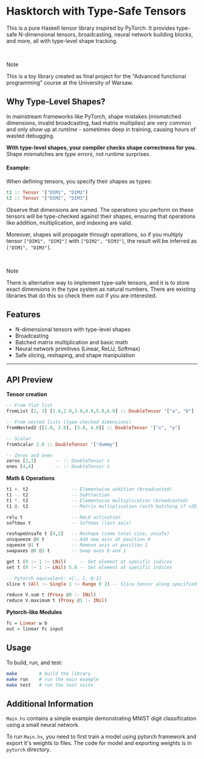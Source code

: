 # Hasktorch with Type-Safe Tensors

This is a pure Haskell tensor library inspired by PyTorch. It provides type-safe N-dimensional tensors, broadcasting, neural network building blocks, and more, all with type-level shape tracking.

<br>

> [!NOTE]
> This is a toy library created as final project for the "Advanced functional programming" course at the University of Warsaw.

## Why Type-Level Shapes?

In mainstream frameworks like PyTorch, shape mistakes (mismatched dimensions, invalid broadcasting, bad matrix multiplies) are very common and only show up at _runtime_ - sometimes deep in training, causing hours of wasted debugging.

**With type-level shapes, your compiler checks shape correctness for you.**  
Shape mismatches are _type errors_, not runtime surprises.

#### Example:

When defining tensors, you specify their shapes as types:

```haskell
t1 :: Tensor '["DIM1", "DIM2"]
t2 :: Tensor '["DIM2", "DIM3"]
```

Observe that dimensions are named. The operations you perform on these tensors will be type-checked against their shapes, ensuring that operations like addition, multiplication, and indexing are valid.

Moreover, shapes will propagate through operations, so if you multiply tensor `["DIM1", "DIM2"]` with `["DIM2", "DIM3"]`, the result will be inferred as `["DIM1", "DIM3"]`.

<br>

> [!NOTE]
> There is alternative way to implement type-safe tensors, and it is to store exact dimensions in the type system as natural numbers. There are existing libraries that do this so check them out if you are interested.

## Features

- N-dimensional tensors with type-level shapes
- Broadcasting
- Batched matrix multiplication and basic math
- Neural network primitives (Linear, ReLU, Softmax)
- Safe slicing, reshaping, and shape manipulation

---

## API Preview

**Tensor creation**

```haskell
-- From flat list
fromList [2, 3] [1.0,2.0,3.0,4.0,5.0,6.0] :: DoubleTensor '["a", "b"]

-- From nested lists (type-checked dimensions)
fromNested2 [[1.0, 2.0], [3.0, 4.0]] :: DoubleTensor '["x", "y"]

-- Scalar
fromScalar 2.0 :: DoubleTensor '["dummy"]

-- Zeros and ones
zeros [2,3]       -- :: DoubleTensor s
ones [4,4]        -- :: DoubleTensor s
```

**Math & Operations**

```haskell
t1 +. t2                -- Elementwise addition (broadcasted)
t1 -. t2                -- Subtraction
t1 *. t2                -- Elementwise multiplication (broadcasted)
t1 @. t2                -- Matrix multiplication (with batching if >2D)

relu t                  -- ReLU activation
softmax t               -- Softmax (last axis)

reshapeUnsafe t [4,2]   -- Reshape (same total size, unsafe)
unsqueeze @0 t          -- Add new axis at position 0
squeeze @1 t            -- Remove axis at position 1
swapaxes @0 @1 t        -- Swap axes 0 and 1

get t (0 :~ 1 :~ LNil)     -- Get element at specific indices
set t (0 :~ 1 :~ LNil) 5.0 -- Set element at specific indices

-- Pytorch equivalent: x[:, 1, 0:2]
slice t (All :~ Single 1 :~ Range 0 2) -- Slice tensor along specified axes

reduce V.sum t (Proxy @0 :- INil)
reduce V.maximum t (Proxy @1 :- INil)
```

**Pytorch-like Modules**

```haskell
fc = Linear w b
out = linear fc input
```

## Usage

To build, run, and test:

```sh
make        # build the library
make run    # run the main example
make test   # run the test suite
```

## Additional Information

`Main.hs` contains a simple example demonstrating MNIST digit classification using a small neural network.

To run `Main.hs`, you need to first train a model using pytorch framework and export it's weights to files. The code for model and exporting weights is in `pytorch` directory.

